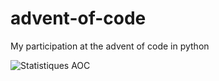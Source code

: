 # advent-of-code

My participation at the advent of code in python

![Statistiques AOC](https://aoc-stats.vercel.app/api/card?username=mbido&totalStars=143&currentYearStars=28&currentDay=14&completedDays=14&currentYear=2024)
